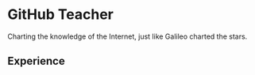 # GitHub Teacher

Charting the knowledge of the Internet, just like Galileo charted the stars.

## Experience
